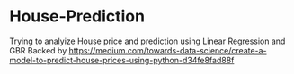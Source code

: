 # House-Prediction
Trying to analyize House price and prediction using Linear Regression and GBR
Backed by https://medium.com/towards-data-science/create-a-model-to-predict-house-prices-using-python-d34fe8fad88f

